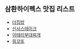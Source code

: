 ## 삼환하이펙스 맛집 리스트 

- [더집밥](./A동/더집밥.md)
- [신사스테이크](./B동/신사스테이크.md)
- [이태리부대찌개](./B동/이태리부대찌개.md)
- [림꼬또](./림꼬또.md)